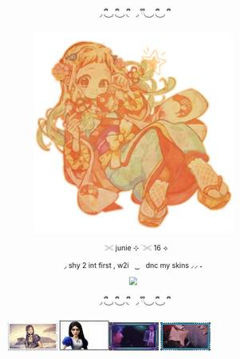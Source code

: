<p align="center"> ◞  ྀི◟ ͜  ◞ ྀི◟  ͜  ◞ ྀི◟⠀ ◞  ྀི◟ ͜  ◞ ྀི◟  ͜  ◞ ྀི

<p align="center"> <img src="https://github.com/juniebugs/juniebugs/blob/019fbe27bbf157844cd2f553c3801a6d0bd0b8bb/coloredtexture.png" alt="Alt text" width="400"/> 

<p align="center">ㅤ𓏵  junie ⊹ ࣪ 𓏵 16 ⟢ 

<p align="center"> ◞ shy 2 int first , w2iㅤ ͜͜      ㅤdnc my skins ⸝⸝ ˖
  

<p align="center">
  <a href="https://github.com/kittinan/spotify-github-profile">
    <img src="https://spotify-github-profile.kittinanx.com/api/view?uid=zlpjjlk9fesgofb70wjqfnywj&cover_image=true&theme=novatorem&show_offline=true&background_color=121212&interchange=false&profanity=false&bar_color=a76f49&bar_color_cover=true">
  </a>
</p>

<p align="center"> ◞  ྀི◟ ͜  ◞ ྀི◟  ͜  ◞ ྀི◟⠀ ◞  ྀི◟ ͜  ◞ ྀི◟  ͜  ◞ ྀི




![Alt text](https://github.com/juniebugs/juniebugs/blob/f53c4a868bd908cc5c1f1ed8cd176da061446654/alicemadness2.webp) ![Alt text](https://github.com/juniebugs/juniebugs/blob/f53c4a868bd908cc5c1f1ed8cd176da061446654/alicemadness1.jpg)![Alt text](https://github.com/juniebugs/juniebugs/blob/f53c4a868bd908cc5c1f1ed8cd176da061446654/arcanestamp.webp) ![Alt text](https://github.com/juniebugs/juniebugs/blob/f53c4a868bd908cc5c1f1ed8cd176da061446654/yuriarcane.webp)
